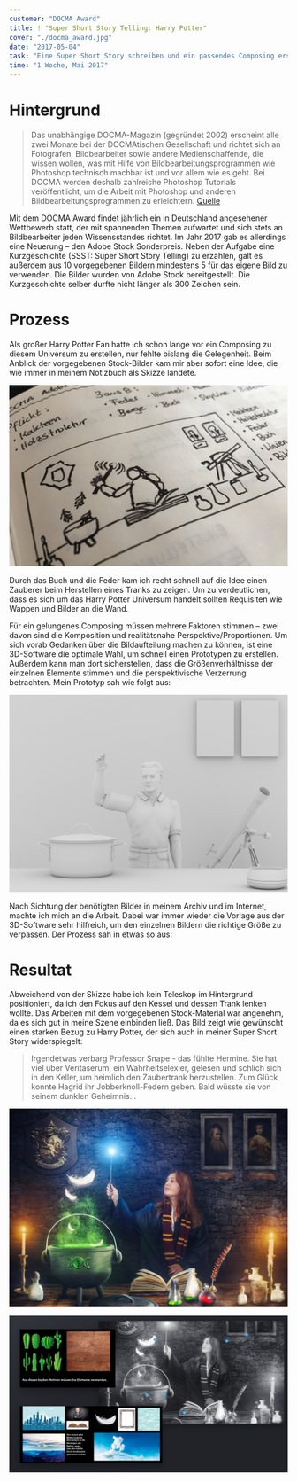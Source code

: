 ```yaml
---
customer: "DOCMA Award"
title: ! "Super Short Story Telling: Harry Potter"
cover: "./docma_award.jpg"
date: "2017-05-04"
task: "Eine Super Short Story schreiben und ein passendes Composing erstellen"
time: "1 Woche, Mai 2017"
---
```

# Hintergrund

> Das unabhängige DOCMA-Magazin (gegründet 2002) erscheint alle zwei Monate bei der DOCMAtischen Gesellschaft und richtet sich an Fotografen, Bildbearbeiter sowie andere Medienschaffende, die wissen wollen, was mit Hilfe von Bildbearbeitungsprogrammen wie Photoshop technisch machbar ist und vor allem wie es geht. Bei DOCMA werden deshalb zahlreiche Photoshop Tutorials veröffentlicht, um die Arbeit mit Photoshop und anderen Bildbearbeitungsprogrammen zu erleichtern. [Quelle](https://www.docma.info/ueber-docma)

Mit dem DOCMA Award findet jährlich ein in Deutschland angesehener Wettbewerb statt, der mit spannenden Themen aufwartet und sich stets an Bildbearbeiter jeden Wissensstandes richtet. Im Jahr 2017 gab es allerdings eine Neuerung – den Adobe Stock Sonderpreis. Neben der Aufgabe eine Kurzgeschichte (SSST: Super Short Story Telling) zu erzählen, galt es außerdem aus 10 vorgegebenen Bildern mindestens 5 für das eigene Bild zu verwenden. Die Bilder wurden von Adobe Stock bereitgestellt. Die Kurzgeschichte selber durfte nicht länger als 300 Zeichen sein.

# Prozess

Als großer Harry Potter Fan hatte ich schon lange vor ein Composing zu diesem Universum zu erstellen, nur fehlte bislang die Gelegenheit. Beim Anblick der vorgegebenen Stock-Bilder kam mir aber sofort eine Idee, die wie immer in meinem Notizbuch als Skizze landete.

![](skizze.jpg)

Durch das Buch und die Feder kam ich recht schnell auf die Idee einen Zauberer beim Herstellen eines Tranks zu zeigen. Um zu verdeutlichen, dass es sich um das Harry Potter Universum handelt sollten Requisiten wie Wappen und Bilder an die Wand.

Für ein gelungenes Composing müssen mehrere Faktoren stimmen – zwei davon sind die Komposition und realitätsnahe Perspektive/Proportionen. Um sich vorab Gedanken über die Bildaufteilung machen zu können, ist eine 3D-Software die optimale Wahl, um schnell einen Prototypen zu erstellen. Außerdem kann man dort sicherstellen, dass die Größenverhältnisse der einzelnen Elemente stimmen und die perspektivische Verzerrung betrachten. Mein Prototyp sah wie folgt aus:

![](3d-vorlage.jpg)

Nach Sichtung der benötigten Bilder in meinem Archiv und im Internet, machte ich mich an die Arbeit. Dabei war immer wieder die Vorlage aus der 3D-Software sehr hilfreich, um den einzelnen Bildern die richtige Größe zu verpassen. Der Prozess sah in etwas so aus:

# Resultat

Abweichend von der Skizze habe ich kein Teleskop im Hintergrund positioniert, da ich den Fokus auf den Kessel und dessen Trank lenken wollte. Das Arbeiten mit dem vorgegebenen Stock-Material war angenehm, da es sich gut in meine Szene einbinden ließ. Das Bild zeigt wie gewünscht einen starken Bezug zu Harry Potter, der sich auch in meiner Super Short Story widerspiegelt:

> Irgendetwas verbarg Professor Snape - das fühlte Hermine. Sie hat viel über Veritaserum, ein Wahrheitselexier, gelesen und schlich sich in den Keller, um heimlich den Zaubertrank herzustellen. Zum Glück konnte Hagrid ihr Jobberknoll-Federn geben. Bald wüsste sie von seinem dunklen Geheimnis...

![](docma_award.jpg)

![](stock_photos.jpg)